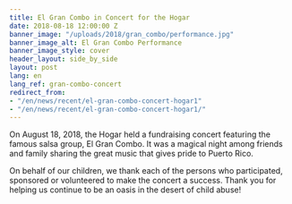 ```yaml
---
title: El Gran Combo in Concert for the Hogar
date: 2018-08-18 12:00:00 Z
banner_image: "/uploads/2018/gran_combo/performance.jpg"
banner_image_alt: El Gran Combo Performance
banner_image_style: cover
header_layout: side_by_side
layout: post
lang: en
lang_ref: gran-combo-concert
redirect_from:
- "/en/news/recent/el-gran-combo-concert-hogar1"
- "/en/news/recent/el-gran-combo-concert-hogar1/"
---
```


On August 18, 2018, the Hogar held a fundraising concert featuring the famous salsa group, El Gran Combo. It was a magical night among friends and family sharing the great music that gives pride to Puerto Rico.

On behalf of our children, we thank each of the persons who participated, sponsored or volunteered to make the concert a success. Thank you for helping us continue to be an oasis in the desert of child abuse!

